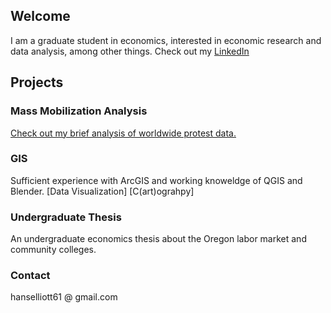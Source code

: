 ## Welcome
I am a graduate student in economics, interested in economic research and data analysis, among other things.
Check out my [LinkedIn](https://www.linkedin.com/in/hans-elliott/)

## Projects
### Mass Mobilization Analysis
[Check out my brief analysis of worldwide protest data.]()

### GIS
Sufficient experience with ArcGIS and working knoweldge of QGIS and Blender.
[Data Visualization]
[C(art)ograhpy]


### Undergraduate Thesis
An undergraduate economics thesis about the Oregon labor market and community colleges.




### Contact
hanselliott61 @ gmail.com
